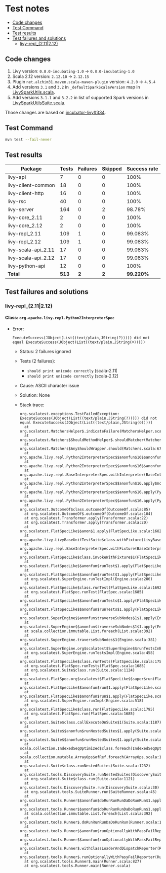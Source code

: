 # Test notes

- [Code changes](#code-changes)
- [Test Command](#test-command)
- [Test results](#test-results)
- [Test failures and solutions](#test-failures-and-solutions)
  - [livy-repl\_(2.11|2.12)](#livy-repl_211212)

## Code changes

1. Livy version: `0.8.0-incubating-1.0` → `0.8.0-incubating-1.0`
2. Scala 2.12 version: `2.12.10` → `2.12.15`
3. Plugin `net.alchim31.maven.scala-maven-plugin` version: `4.2.0` → `4.5.4`
4. Add versions `3.1` and `3.2` in `_defaultSparkScalaVersion` map in [LivySparkUtils.scala](../server/src/main/scala/org/apache/livy/utils/LivySparkUtils.scala).
5. Add versions `3.1.1` and `3.2.2` in list of supported Spark versions in [LivySparkUtilsSuite.scala](../server/src/test/scala/org/apache/livy/utils/LivySparkUtilsSuite.scala).

Those changes are based on [incubator-livy#334](https://github.com/apache/incubator-livy/pull/334).

## Test Command

```bash
mvn test --fail-never
```

## Test results

| Package             | Tests   | Failures | Skipped | Success rate |
| ------------------- | ------- | -------- | ------- | ------------ |
| livy-api            | 7       | 0        | 0       | 100%         |
| livy-client-common  | 18      | 0        | 0       | 100%         |
| livy-client-http    | 16      | 0        | 0       | 100%         |
| livy-rsc            | 40      | 0        | 0       | 100%         |
| livy-server         | 164     | 0        | 2       | 98.78%       |
| livy-core_2.11      | 2       | 0        | 0       | 100%         |
| livy-core_2.12      | 2       | 0        | 0       | 100%         |
| livy-repl_2.11      | 109     | 1        | 0       | 99.083%      |
| livy-repl_2.12      | 109     | 1        | 0       | 99.083%      |
| livy-scala-api_2.11 | 17      | 0        | 0       | 99.083%      |
| livy-scala-api_2.12 | 17      | 0        | 0       | 99.083%      |
| livy-python-api     | 12      | 0        | 0       | 100%         |
| **Total**           | **513** | **2**    | **2**   | **99.220%**  |

## Test failures and solutions

### livy-repl\_(2.11|2.12)

#### Class: `org.apache.livy.repl.Python2InterpreterSpec`

- Error:

  ```
  ExecuteSuccess(JObject(List((text/plain,JString(?))))) did not equal ExecuteSuccess(JObject(List((text/plain,JString(☺)))))
  ```

  - Status: 2 failures ignored
  - Tests (2 failures):

    - `should print unicode correctly` (scala-2.11)
    - `should print unicode correctly` (scala-2.12)

  - Cause: ASCII character issue
  - Solution: None
  - Stack trace:

    ```
    org.scalatest.exceptions.TestFailedException: ExecuteSuccess(JObject(List((text/plain,JString(?))))) did not equal ExecuteSuccess(JObject(List((text/plain,JString(☺)))))
      at org.scalatest.MatchersHelper$.indicateFailure(MatchersHelper.scala:343)
      at org.scalatest.Matchers$ShouldMethodHelper$.shouldMatcher(Matchers.scala:6723)
      at org.scalatest.Matchers$AnyShouldWrapper.should(Matchers.scala:6771)
      at org.apache.livy.repl.Python2InterpreterSpec$$anonfun$16$$anonfun$apply$mcV$sp$16.apply(PythonInterpreterSpec.scala:266)
      at org.apache.livy.repl.Python2InterpreterSpec$$anonfun$16$$anonfun$apply$mcV$sp$16.apply(PythonInterpreterSpec.scala:265)
      at org.apache.livy.repl.BaseInterpreterSpec.withInterpreter(BaseInterpreterSpec.scala:32)
      at org.apache.livy.repl.Python2InterpreterSpec$$anonfun$16.apply$mcV$sp(PythonInterpreterSpec.scala:265)
      at org.apache.livy.repl.Python2InterpreterSpec$$anonfun$16.apply(PythonInterpreterSpec.scala:265)
      at org.apache.livy.repl.Python2InterpreterSpec$$anonfun$16.apply(PythonInterpreterSpec.scala:265)
      at org.scalatest.OutcomeOf$class.outcomeOf(OutcomeOf.scala:85)
      at org.scalatest.OutcomeOf$.outcomeOf(OutcomeOf.scala:104)
      at org.scalatest.Transformer.apply(Transformer.scala:22)
      at org.scalatest.Transformer.apply(Transformer.scala:20)
      at org.scalatest.FlatSpecLike$$anon$1.apply(FlatSpecLike.scala:1682)
      at org.apache.livy.LivyBaseUnitTestSuite$class.withFixture(LivyBaseUnitTestSuite.scala:29)
      at org.apache.livy.repl.BaseInterpreterSpec.withFixture(BaseInterpreterSpec.scala:24)
      at org.scalatest.FlatSpecLike$class.invokeWithFixture$1(FlatSpecLike.scala:1679)
      at org.scalatest.FlatSpecLike$$anonfun$runTest$1.apply(FlatSpecLike.scala:1692)
      at org.scalatest.FlatSpecLike$$anonfun$runTest$1.apply(FlatSpecLike.scala:1692)
      at org.scalatest.SuperEngine.runTestImpl(Engine.scala:286)
      at org.scalatest.FlatSpecLike$class.runTest(FlatSpecLike.scala:1692)
      at org.scalatest.FlatSpec.runTest(FlatSpec.scala:1685)
      at org.scalatest.FlatSpecLike$$anonfun$runTests$1.apply(FlatSpecLike.scala:1750)
      at org.scalatest.FlatSpecLike$$anonfun$runTests$1.apply(FlatSpecLike.scala:1750)
      at org.scalatest.SuperEngine$$anonfun$traverseSubNodes$1$1.apply(Engine.scala:393)
      at org.scalatest.SuperEngine$$anonfun$traverseSubNodes$1$1.apply(Engine.scala:381)
      at scala.collection.immutable.List.foreach(List.scala:392)
      at org.scalatest.SuperEngine.traverseSubNodes$1(Engine.scala:381)
      at org.scalatest.SuperEngine.org$scalatest$SuperEngine$$runTestsInBranch(Engine.scala:376)
      at org.scalatest.SuperEngine.runTestsImpl(Engine.scala:458)
      at org.scalatest.FlatSpecLike$class.runTests(FlatSpecLike.scala:1750)
      at org.scalatest.FlatSpec.runTests(FlatSpec.scala:1685)
      at org.scalatest.Suite$class.run(Suite.scala:1124)
      at org.scalatest.FlatSpec.org$scalatest$FlatSpecLike$$super$run(FlatSpec.scala:1685)
      at org.scalatest.FlatSpecLike$$anonfun$run$1.apply(FlatSpecLike.scala:1795)
      at org.scalatest.FlatSpecLike$$anonfun$run$1.apply(FlatSpecLike.scala:1795)
      at org.scalatest.SuperEngine.runImpl(Engine.scala:518)
      at org.scalatest.FlatSpecLike$class.run(FlatSpecLike.scala:1795)
      at org.scalatest.FlatSpec.run(FlatSpec.scala:1685)
      at org.scalatest.Suite$class.callExecuteOnSuite$1(Suite.scala:1187)
      at org.scalatest.Suite$$anonfun$runNestedSuites$1.apply(Suite.scala:1234)
      at org.scalatest.Suite$$anonfun$runNestedSuites$1.apply(Suite.scala:1232)
      at scala.collection.IndexedSeqOptimized$class.foreach(IndexedSeqOptimized.scala:33)
      at scala.collection.mutable.ArrayOps$ofRef.foreach(ArrayOps.scala:186)
      at org.scalatest.Suite$class.runNestedSuites(Suite.scala:1232)
      at org.scalatest.tools.DiscoverySuite.runNestedSuites(DiscoverySuite.scala:30)
      at org.scalatest.Suite$class.run(Suite.scala:1121)
      at org.scalatest.tools.DiscoverySuite.run(DiscoverySuite.scala:30)
      at org.scalatest.tools.SuiteRunner.run(SuiteRunner.scala:45)
      at org.scalatest.tools.Runner$$anonfun$doRunRunRunDaDoRunRun$1.apply(Runner.scala:1349)
      at org.scalatest.tools.Runner$$anonfun$doRunRunRunDaDoRunRun$1.apply(Runner.scala:1343)
      at scala.collection.immutable.List.foreach(List.scala:392)
      at org.scalatest.tools.Runner$.doRunRunRunDaDoRunRun(Runner.scala:1343)
      at org.scalatest.tools.Runner$$anonfun$runOptionallyWithPassFailReporter$2.apply(Runner.scala:1012)
      at org.scalatest.tools.Runner$$anonfun$runOptionallyWithPassFailReporter$2.apply(Runner.scala:1011)
      at org.scalatest.tools.Runner$.withClassLoaderAndDispatchReporter(Runner.scala:1509)
      at org.scalatest.tools.Runner$.runOptionallyWithPassFailReporter(Runner.scala:1011)
      at org.scalatest.tools.Runner$.main(Runner.scala:827)
      at org.scalatest.tools.Runner.main(Runner.scala)
    ```
